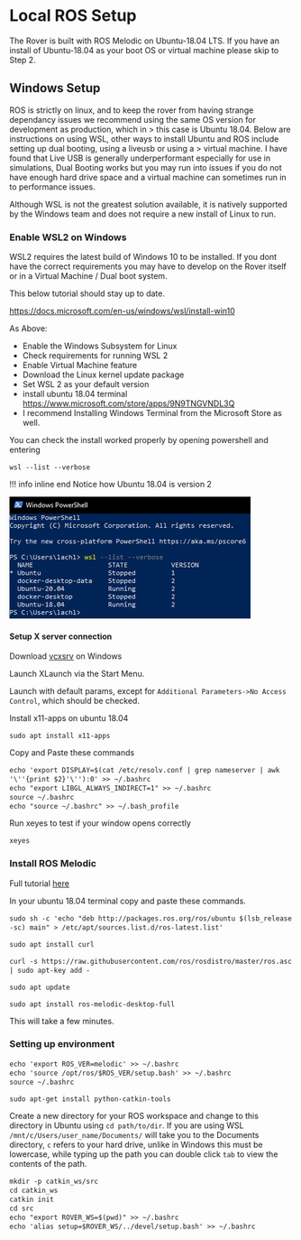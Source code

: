 # Local ROS Setup

The Rover is built with ROS Melodic on Ubuntu-18.04 LTS. If you have an install of Ubuntu-18.04 as your boot OS or virtual machine please skip to Step 2.

## Windows Setup

ROS is strictly on linux, and to keep the rover from having strange dependancy issues we recommend using the same OS version for development as production, which in > this case is Ubuntu 18.04. Below are instructions on using WSL, other ways to install Ubuntu and ROS include setting up dual booting, using a liveusb or using a > virtual machine. I have found that Live USB is generally underperformant especially for use in simulations, Dual Booting works but you may run into issues if you do not have enough hard drive space and a virtual machine can sometimes run in to performance issues.

Although WSL is not the greatest solution available, it is natively supported by the Windows team and does not require a new install of Linux to run.

### Enable WSL2 on Windows

WSL2 requires the latest build of Windows 10 to be installed. If you dont have the correct requirements you may have to develop on the Rover itself or in a Virtual Machine / Dual boot system.

This below tutorial should stay up to date. 

https://docs.microsoft.com/en-us/windows/wsl/install-win10

As Above: 

- Enable the Windows Subsystem for Linux
- Check requirements for running WSL 2
- Enable Virtual Machine feature
- Download the Linux kernel update package
- Set WSL 2 as your default version
- install ubuntu 18.04 terminal https://www.microsoft.com/store/apps/9N9TNGVNDL3Q
- I recommend Installing Windows Terminal from the Microsoft Store as well.

You can check the install worked properly by opening powershell and entering
```
wsl --list --verbose
```
!!! info inline end
    Notice how Ubuntu 18.04 is version 2

![wsl_check](static/wsl_check.PNG)

#### Setup X server connection

Download [vcxsrv](https://sourceforge.net/projects/vcxsrv/files/latest/download) on Windows

Launch XLaunch via the Start Menu.

Launch with default params, except for `Additional Parameters->No Access Control`, which should be checked.

Install x11-apps on ubuntu 18.04
```
sudo apt install x11-apps
```

Copy and Paste these commands

```
echo 'export DISPLAY=$(cat /etc/resolv.conf | grep nameserver | awk '\''{print $2}'\''):0' >> ~/.bashrc
echo "export LIBGL_ALWAYS_INDIRECT=1" >> ~/.bashrc
source ~/.bashrc
echo "source ~/.bashrc" >> ~/.bash_profile
```

Run xeyes to test if your window opens correctly

```
xeyes
```

### Install ROS Melodic

Full tutorial [here](http://wiki.ros.org/melodic/Installation)

In your ubuntu 18.04 terminal copy and paste these commands.

```
sudo sh -c 'echo "deb http://packages.ros.org/ros/ubuntu $(lsb_release -sc) main" > /etc/apt/sources.list.d/ros-latest.list'
```
```
sudo apt install curl
```
```
curl -s https://raw.githubusercontent.com/ros/rosdistro/master/ros.asc | sudo apt-key add -
```
```
sudo apt update
```
```
sudo apt install ros-melodic-desktop-full
```

This will take a few minutes.


### Setting up environment

```
echo 'export ROS_VER=melodic' >> ~/.bashrc
echo 'source /opt/ros/$ROS_VER/setup.bash' >> ~/.bashrc
source ~/.bashrc
```

```
sudo apt-get install python-catkin-tools
```

Create a new directory for your ROS workspace and change to this directory in Ubuntu using `cd path/to/dir`. If you are using WSL `/mnt/c/Users/user_name/Documents/` will take you to the Documents directory, `c` refers to your hard drive, unlike in Windows this must be lowercase, while typing up the path you can double click `tab` to view the contents of the path.

```
mkdir -p catkin_ws/src
cd catkin_ws
catkin init
cd src
echo "export ROVER_WS=$(pwd)" >> ~/.bashrc
echo 'alias setup=$ROVER_WS/../devel/setup.bash' >> ~/.bashrc
```


